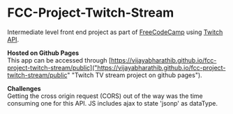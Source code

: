 # FCC-Project-Twitch-Stream
Intermediate level front end project as part of [FreeCodeCamp][fcc] using [Twitch API][twitchAPI].


**Hosted on Github Pages**  
This app can be accessed through [https://vijayabharathib.github.io/fcc-project-twitch-stream/public]("https://vijayabharathib.github.io/fcc-project-twitch-stream/public" "Twitch TV stream project on github pages").  

**Challenges**  
Getting the cross origin request (CORS) out of the way was the time consuming one for this API. JS includes ajax to state 'jsonp' as dataType.

[comment]: http://justfor.comments "Back reference to links"
[twitchAPI]: https://github.com/justintv/Twitch-API/blob/master/v3_resources/streams.md
[fcc]: http://freecodecamp.com/ "free code camp site"
